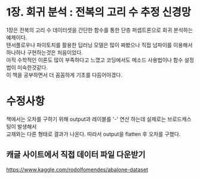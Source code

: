 # 1장. 회귀 분석 : 전복의 고리 수 추정 신경망
1장은 전복의 고리 수 데이터셋을 간단한 함수를 통한 단층 퍼셉트론으로 회귀 분석하는 예제이다.  
텐서플로우나 파이토치를 활용한 딥러닝 모델은 많이 짜봤으나 직접 넘파이를 이용해서 하나하나 구현하는것은 처음이었다.  
아직 수학적인 이론도 많이 부족하다고 느꼈고 코딩에서도 메소드 사용법이나 함수 설정법이 미숙한것같다.  
이 책을 공부하면서 더 꼼꼼하게 기초를 다듬어야겠다.

# 수정사항
책에서는 오차를 구하기 위해 output과 레이블를 '-' 연산 하는데 실제로는 브로드캐스팅이 발생해서  
교재와는 다른 형태로 결과가 나온다. 따라서 output을 flatten 후 오차를 구했다.

## 캐글 사이트에서 직접 데이터 파일 다운받기  
https://www.kaggle.com/rodolfomendes/abalone-dataset  

